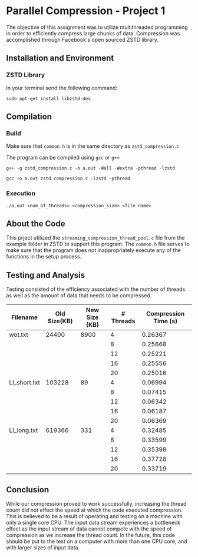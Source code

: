 # Parallel Compression - Project 1

The objective of this assignment was to utilize multithreaded programming in order to efficiently compress large chunks of
data. Compression was accomplished through Facebook's open sourced ZSTD library.

## Installation and Environment

### ZSTD Library
In your terminal send the following command:
```
sudo apt-get install libzstd-dev
```

## Compilation

### Build

Make sure that `common.h` is in the same directory as `zstd_compression.c`

The program can be compiled using `gcc` or `g++`
```
g++ -g zstd_compression.c -o a.out -Wall -Wextra -pthread -lzstd
```
```
gcc -o a.out zstd_compression.c -lzstd -pthread
```

### Execution

```
./a.out <num_of_threads> <compression_size> <file name>
```

## About the Code
This prject utilized the `streaming_compression_thread_pool.c` file from the example folder in ZSTD to support this program. The `common.h` file serves to make sure that the program does not inappropriately execute any of the functions in the setup process.

## Testing and Analysis

Testing consisted of the efficiency associated with the number of threads as well as the amount of data that needs to be
compressed.

| Filename	| Old Size(KB)	|New Size (KB)	| # Threads	| Compression Time (s)|
|---------------|---------------|---------------|---------------|-----------------------|
| wot.txt	| 24400         |	8900	| 4          	| 0.26367	        |
| 		|	        |		| 8          	| 0.25668	        |
| 		|	        |		| 12          	| 0.25221	        |
| 		|	        |		| 16          	| 0.25556	        |
| 		|	        |		| 20          	| 0.25016	        |
| LI_short.txt	| 103228        |	89	| 4          	| 0.06994	        |
| 		|	        |		| 8          	| 0.07415	        |
| 		|	        |		| 12          	| 0.06342	        |
| 		|	        |		| 16          	| 0.06187	        |
| 		|	        |		| 20          	| 0.06369	        |
| LI_long.txt	| 619366        |	331	| 4          	| 0.32485	        |
| 		|	        |		| 8          	| 0.33599	        |
| 		|	        |		| 12          	| 0.35398	        |
| 		|	        |		| 16          	| 0.37728	        |
| 		|	        |		| 20          	| 0.33719	        |


## Conclusion

While our compression proved to work successfully, increasing the thread count did not effect the speed at which the code executed compression. This is believed to be a result of operating and testing on a machine with only a single core CPU. The input data stream experiences a bottleneck effect as the input stream of data cannot compete with the speed of compression as we increase the thread count. In the future, this code should be put to the test on a computer with more than one CPU core, and with larger sizes of input data.
